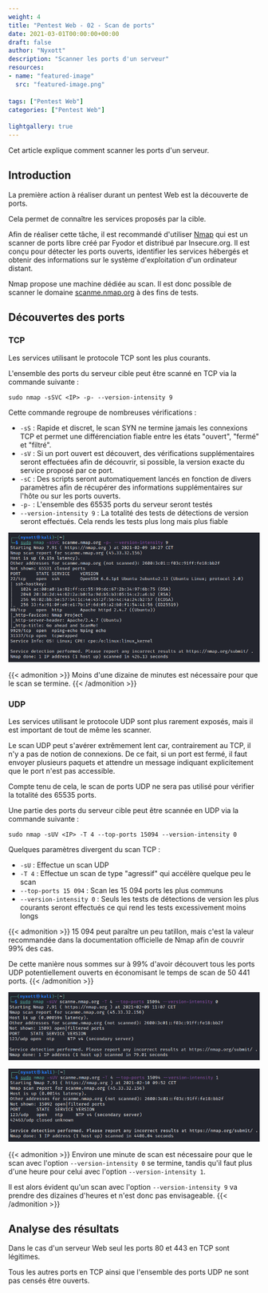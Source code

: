 ```yaml
---
weight: 4
title: "Pentest Web - 02 - Scan de ports"
date: 2021-03-01T00:00:00+00:00
draft: false
author: "Nyxott"
description: "Scanner les ports d'un serveur"
resources:
- name: "featured-image"
  src: "featured-image.png"

tags: ["Pentest Web"]
categories: ["Pentest Web"]

lightgallery: true
---
```


Cet article explique comment scanner les ports d'un serveur.

<!--more-->

## Introduction

La première action à réaliser durant un pentest Web est la découverte de ports.

Cela permet de connaître les services proposés par la cible.

Afin de réaliser cette tâche, il est recommandé d'utiliser [Nmap](https://nmap.org) qui est un scanner de ports libre créé par Fyodor et distribué par Insecure.org. Il est conçu pour détecter les ports ouverts, identifier les services hébergés et obtenir des informations sur le système d'exploitation d'un ordinateur distant.

Nmap propose une machine dédiée au scan. Il est donc possible de scanner le domaine [scanme.nmap.org](http://scanme.nmap.org/) à des fins de tests.

## Découvertes des ports

### TCP

Les services utilisant le protocole TCP sont les plus courants.

L'ensemble des ports du serveur cible peut être scanné en TCP via la commande suivante :
```
sudo nmap -sSVC <IP> -p- --version-intensity 9
```

Cette commande regroupe de nombreuses vérifications :
* `-sS` : Rapide et discret, le scan SYN ne termine jamais les connexions TCP et permet une différenciation fiable entre les états "ouvert", "fermé" et "filtré".
* `-sV` : Si un port ouvert est découvert, des vérifications supplémentaires seront effectuées afin de découvrir, si possible, la version exacte du service proposé par ce port.
* `-sC` : Des scripts seront automatiquement lancés en fonction de divers paramètres afin de récupérer des informations supplémentaires sur l'hôte ou sur les ports ouverts.
* `-p-` : L'ensemble des 65535 ports du serveur seront testés
* `--version-intensity 9` : La totalité des tests de détections de version seront effectués. Cela rends les tests plus long mais plus fiable

![Exemple de scan de ports TCP](scan-all-tcp-ports.png "Exemple de scan de ports TCP")

{{< admonition >}}
Moins d'une dizaine de minutes est nécessaire pour que le scan se termine.
{{< /admonition >}}

### UDP

Les services utilisant le protocole UDP sont plus rarement exposés, mais il est important de tout de même les scanner.

Le scan UDP peut s'avérer extrêmement lent car, contrairement au TCP, il n'y a pas de notion de connexions. De ce fait, si un port est fermé, il faut envoyer plusieurs paquets et attendre un message indiquant explicitement que le port n'est pas accessible.

Compte tenu de cela, le scan de ports UDP ne sera pas utilisé pour vérifier la totalité des 65535 ports.

Une partie des ports du serveur cible peut être scannée en UDP via la commande suivante :
```
sudo nmap -sUV <IP> -T 4 --top-ports 15094 --version-intensity 0
```

Quelques paramètres divergent du scan TCP :
* `-sU` : Effectue un scan UDP
* `-T 4` : Effectue un scan de type "agressif" qui accélère quelque peu le scan
* `--top-ports 15 094` : Scan les 15 094 ports les plus communs
* `--version-intensity 0` : Seuls les tests de détections de version les plus courants seront effectués ce qui rend les tests excessivement moins longs

{{< admonition >}}
15 094 peut paraître un peu tatillon, mais c'est la valeur recommandée dans la documentation officielle de Nmap afin de couvrir 99% des cas.

De cette manière nous sommes sur à 99% d'avoir découvert tous les ports UDP potentiellement ouverts en économisant le temps de scan de 50 441 ports.
{{< /admonition >}}

![Exemple de scan de ports UDP rapide](scan-udp-ports-1.png "Exemple de scan de ports UDP rapide")

![Exemple de scan de ports UDP long](scan-udp-ports-2.png "Exemple de scan de ports UDP long")

{{< admonition >}}
Environ une minute de scan est nécessaire pour que le scan avec l'option `--version-intensity 0` se termine, tandis qu'il faut plus d'une heure pour celui avec l'option `--version-intensity 1`.

Il est alors évident qu'un scan avec l'option `--version-intensity 9` va prendre des dizaines d'heures et n'est donc pas envisageable.
{{< /admonition >}}

## Analyse des résultats

Dans le cas d'un serveur Web seul les ports 80 et 443 en TCP sont légitimes.

Tous les autres ports en TCP ainsi que l'ensemble des ports UDP ne sont pas censés être ouverts.
